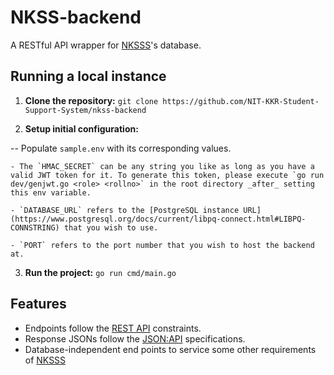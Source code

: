 # NKSS-backend

A RESTful API wrapper for [NKSSS](https://github.com/NIT-KKR-Student-Support-System "NIT-KKR Student Support System")'s database.

## Running a local instance

1. **Clone the repository:** `git clone https://github.com/NIT-KKR-Student-Support-System/nkss-backend`

2. **Setup initial configuration:**

-- Populate `sample.env` with its corresponding values.

    - The `HMAC_SECRET` can be any string you like as long as you have a valid JWT token for it. To generate this token, please execute `go run dev/genjwt.go <role> <rollno>` in the root directory _after_ setting this env variable.

    - `DATABASE_URL` refers to the [PostgreSQL instance URL](https://www.postgresql.org/docs/current/libpq-connect.html#LIBPQ-CONNSTRING) that you wish to use.

    - `PORT` refers to the port number that you wish to host the backend at.

3. **Run the project:** `go run cmd/main.go`

## Features

- Endpoints follow the [REST API](https://restfulapi.net/) constraints.
- Response JSONs follow the [JSON:API](https://jsonapi.org) specifications.
- Database-independent end points to service some other requirements of [NKSSS](https://github.com/NIT-KKR-Student-Support-System "NIT-KKR Student Support System")
